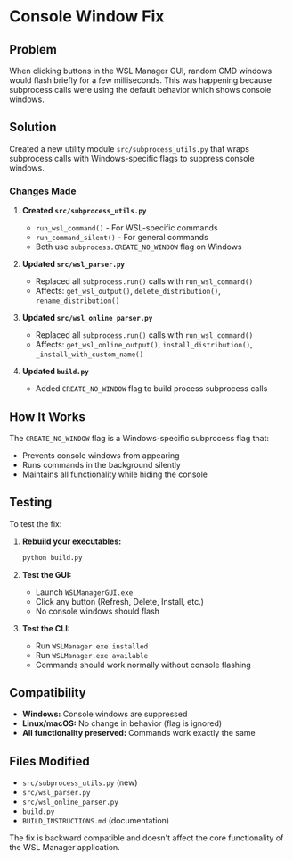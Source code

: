 # Console Window Fix

## Problem
When clicking buttons in the WSL Manager GUI, random CMD windows would flash briefly for a few milliseconds. This was happening because subprocess calls were using the default behavior which shows console windows.

## Solution
Created a new utility module `src/subprocess_utils.py` that wraps subprocess calls with Windows-specific flags to suppress console windows.

### Changes Made

1. **Created `src/subprocess_utils.py`**
   - `run_wsl_command()` - For WSL-specific commands
   - `run_command_silent()` - For general commands
   - Both use `subprocess.CREATE_NO_WINDOW` flag on Windows

2. **Updated `src/wsl_parser.py`**
   - Replaced all `subprocess.run()` calls with `run_wsl_command()`
   - Affects: `get_wsl_output()`, `delete_distribution()`, `rename_distribution()`

3. **Updated `src/wsl_online_parser.py`**
   - Replaced all `subprocess.run()` calls with `run_wsl_command()`
   - Affects: `get_wsl_online_output()`, `install_distribution()`, `_install_with_custom_name()`

4. **Updated `build.py`**
   - Added `CREATE_NO_WINDOW` flag to build process subprocess calls

## How It Works

The `CREATE_NO_WINDOW` flag is a Windows-specific subprocess flag that:
- Prevents console windows from appearing
- Runs commands in the background silently
- Maintains all functionality while hiding the console

## Testing

To test the fix:

1. **Rebuild your executables:**
   ```bash
   python build.py
   ```

2. **Test the GUI:**
   - Launch `WSLManagerGUI.exe`
   - Click any button (Refresh, Delete, Install, etc.)
   - No console windows should flash

3. **Test the CLI:**
   - Run `WSLManager.exe installed`
   - Run `WSLManager.exe available`
   - Commands should work normally without console flashing

## Compatibility

- **Windows:** Console windows are suppressed
- **Linux/macOS:** No change in behavior (flag is ignored)
- **All functionality preserved:** Commands work exactly the same

## Files Modified

- `src/subprocess_utils.py` (new)
- `src/wsl_parser.py`
- `src/wsl_online_parser.py`
- `build.py`
- `BUILD_INSTRUCTIONS.md` (documentation)

The fix is backward compatible and doesn't affect the core functionality of the WSL Manager application.
